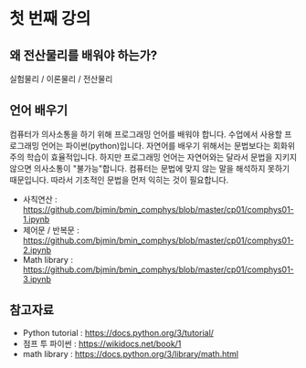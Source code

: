 # 첫 번째 강의 

## 왜 전산물리를 배워야 하는가?
실험물리 / 이론물리 / 전산물리

## 언어 배우기 
컴퓨터가 의사소통을 하기 위해 프로그래밍 언어를 배워야 합니다. 수업에서 사용할 프로그래밍 언어는 파이썬(python)입니다. 자연어를 배우기 위해서는 문법보다는 회화위주의 학습이 효율적입니다. 하지만 프로그래밍 언어는 자연어와는 달라서 문법을 지키지 않으면 의사소통이 "불가능"합니다. 컴퓨터는 문법에 맞지 않는 말을 해석하지 못하기 때문입니다. 따라서 기초적인 문법을 먼저 익히는 것이 필요합니다. 

* 사칙연산 : https://github.com/bjmin/bmin_comphys/blob/master/cp01/comphys01-1.ipynb
* 제어문 / 반복문 : https://github.com/bjmin/bmin_comphys/blob/master/cp01/comphys01-2.ipynb
* Math library : https://github.com/bjmin/bmin_comphys/blob/master/cp01/comphys01-3.ipynb


## 참고자료
* Python tutorial : https://docs.python.org/3/tutorial/
* 점프 투 파이썬 : https://wikidocs.net/book/1
* math library : https://docs.python.org/3/library/math.html


